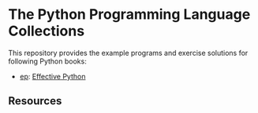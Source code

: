 # The Python Programming Language Collections

This repository provides the example programs and exercise solutions for following Python books:

- [ep](./ep): [Effective Python](https://effectivepython.com/)

## Resources
